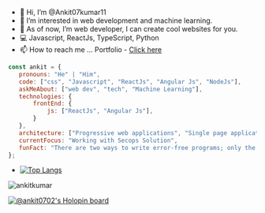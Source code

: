 - 👋 Hi, I’m @Ankit07kumar11
- 👀 I’m interested in web development and machine learning.
- 🌱 As of now, I’m web developer, I can create cool websites for you.
- 💻 Javascript, ReactJs, TypeScript, Python
- 📫 How to reach me ... Portfolio - [Click here](https://ankit0702.carrd.co)

 ```javascript
const ankit = {
    pronouns: "He" | "Him",
    code: ["css", "Javascript", "ReactJs", "Angular Js", "NodeJs"],
    askMeAbout: ["web dev", "tech", "Machine Learning"],
    technologies: {
        frontEnd: {
            js: ["ReactJs", "Angular Js"],
        }
    },
    architecture: ["Progressive web applications", "Single page applications"],
    currentFocus: "Working with Secops Solution",
    funFact: "There are two ways to write error-free programs; only the third one works"
};
```
  
- [![Top Langs](https://github-readme-stats.vercel.app/api/top-langs/?username=Ankit07kumar11&layout=donut)](https://github.com/Ankit07kumar11/github-readme-stats)
  
<p align="left">
  <img
    src="https://komarev.com/ghpvc/?username=Ankit07kumar11"
    alt="ankitkumar"
  />
</p>

<!---
Ankit07kumar11/Ankit07kumar11 is a ✨ special ✨ repository because its `README.md` (this file) appears on your GitHub profile.
You can click the Preview link to take a look at your changes.
--->

[![@ankit0702's Holopin board](https://holopin.io/api/user/board?user=ankit0702)](https://holopin.io/@ankit0702)
